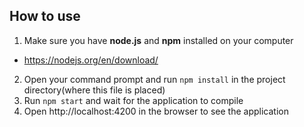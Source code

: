 ## How to use

1) Make sure you have **node.js** and **npm** installed on your computer
- https://nodejs.org/en/download/
2) Open your command prompt and run `npm install` in the project directory(where this file is placed)
3) Run `npm start` and wait for the application to compile
4) Open http://localhost:4200 in the browser to see the application
